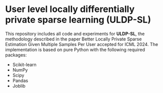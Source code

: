 # User level locally differentially private sparse learning (ULDP-SL)

This repository includes all code and experiments for **ULDP-SL**, the methodology described in the paper Better Locally Private Sparse Estimation Given Multiple Samples Per User accepted for ICML 2024.
The implementation is based on pure Python with the following required packages:

- Scikit-learn
- NumPy
- Scipy
- Pandas
- Joblib
